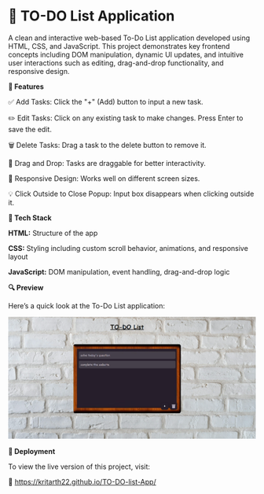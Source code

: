 # 📝 TO-DO List Application


A clean and interactive web-based To-Do List application developed using HTML, CSS, and JavaScript. This project demonstrates key frontend concepts including DOM manipulation, dynamic UI updates, and intuitive user interactions such as editing, drag-and-drop functionality, and responsive design.

**🔧 Features**

✅ Add Tasks: Click the "+" (Add) button to input a new task.

✏️ Edit Tasks: Click on any existing task to make changes. Press Enter to save the edit.

🗑️ Delete Tasks: Drag a task to the delete button to remove it.

🧲 Drag and Drop: Tasks are draggable for better interactivity.

🎯 Responsive Design: Works well on different screen sizes.

💡 Click Outside to Close Popup: Input box disappears when clicking outside it.

**🎨 Tech Stack**

**HTML:** Structure of the app

**CSS:** Styling including custom scroll behavior, animations, and responsive layout

**JavaScript:** DOM manipulation, event handling, drag-and-drop logic

**🔍 Preview**

Here’s a quick look at the To-Do List application:

![image_alt](https://github.com/Kritarth22/TO-DO-list-App/blob/e62612bda8d1085f2757372cac6d6ceec7a6b3da/images/website.png)


**🚀 Deployment**

To view the live version of this project, visit:

🔗 https://kritarth22.github.io/TO-DO-list-App/


